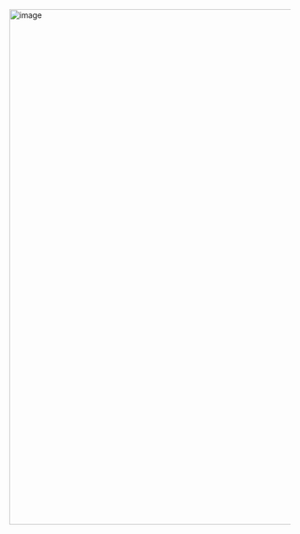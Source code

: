 <img width="1900" height="922" alt="image" src="https://github.com/user-attachments/assets/4613e447-8a18-41cd-80e9-438fd8dc918d" />
